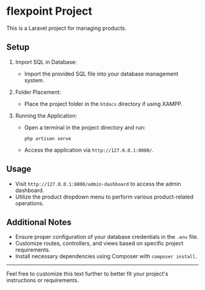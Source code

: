 

# flexpoint Project

This is a Laravel project for managing products.

## Setup

1. Import SQL in Database:
   - Import the provided SQL file into your database management system.

2. Folder Placement:
   - Place the project folder in the `htdocs` directory if using XAMPP.

3. Running the Application:
   - Open a terminal in the project directory and run:
     ```
     php artisan serve
     ```
   - Access the application via `http://127.0.0.1:8000/`.

## Usage

- Visit `http://127.0.0.1:8000/admin-dashboard` to access the admin dashboard.
- Utilize the product dropdown menu to perform various product-related operations.

## Additional Notes

- Ensure proper configuration of your database credentials in the `.env` file.
- Customize routes, controllers, and views based on specific project requirements.
- Install necessary dependencies using Composer with `composer install`.

---

Feel free to customize this text further to better fit your project's instructions or requirements.
